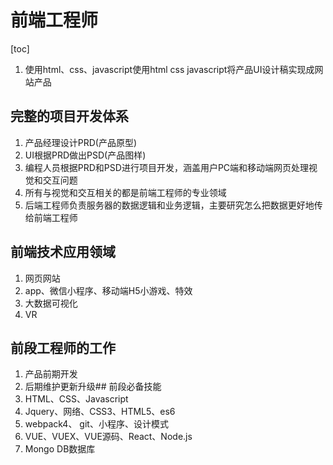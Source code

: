 # 前端工程师

[toc]

1. 使用html、css、javascript使用html css javascript将产品UI设计稿实现成网站产品<div id="1"></div>

## 完整的项目开发体系

  1. 产品经理设计PRD(产品原型)
  2. UI根据PRD做出PSD(产品图样)
  3. 编程人员根据PRD和PSD进行项目开发，涵盖用户PC端和移动端网页处理视觉和交互问题
  4. 所有与视觉和交互相关的都是前端工程师的专业领域
  5. 后端工程师负责服务器的数据逻辑和业务逻辑，主要研究怎么把数据更好地传给前端工程师

## 前端技术应用领域

  1. 网页网站
  2. app、微信小程序、移动端H5小游戏、特效
  3. 大数据可视化
  4. VR

## 前段工程师的工作

  1. 产品前期开发
  2. 后期维护更新升级## 前段必备技能
  3. HTML、CSS、Javascript
  4. Jquery、网络、CSS3、HTML5、es6
  5. webpack4、 git、小程序、设计模式
  6. VUE、VUEX、VUE源码、React、Node.js
  7. Mongo DB数据库
